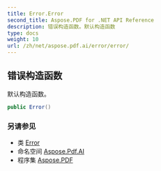 ```yaml
---
title: Error.Error
second_title: Aspose.PDF for .NET API Reference
description: 错误构造函数。默认构造函数
type: docs
weight: 10
url: /zh/net/aspose.pdf.ai/error/error/
---
```

## 错误构造函数

默认构造函数。

```csharp
public Error()
```

### 另请参见

* 类 [Error](../)
* 命名空间 [Aspose.Pdf.AI](../../../aspose.pdf.ai/)
* 程序集 [Aspose.PDF](../../../)